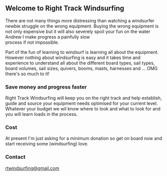 ## Welcome to Right Track Windsurfing

There are not many things more distressing
 than watching a windsurfer newbie struggle 
on the wrong equipment. Buying the wrong equipment 
is not only expensive but it will also severely spoil
 your fun on the water Andrew I make progress a painfully slow  
process if not impossible. 

Part of the fun of learning to windsurf is learning 
all about the equipment. However nothing about
windsurfing is easy and it takes time and experience
 to understand all about the different board types, 
sail types,
board volumes, sail sizes, quivers,
booms, masts, harnesses and ... OMG there's so much to it! 


### Save money and progress faster

Right Track Windsurfing will keep you on
the right track and help 
establish, guide and source your equipment needs optimised for your current level. 
Whatever your budget we wil know where to look 
and what to look for and you will learn loads in the process.


### Cost
At present I'm just asking for a minimum donation so get on board now 
and start receiving some (windsurfing) love.


### Contact

rtwindsurfing@gmail.com
